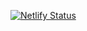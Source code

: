 [![Netlify Status](https://api.netlify.com/api/v1/badges/1eee9000-d6ac-4582-bb04-bae24e644d3e/deploy-status)](https://app.netlify.com/sites/festive-minsky-c4c09f/deploys)